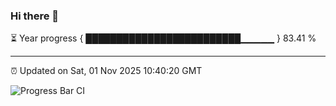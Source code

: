### Hi there 👋

⏳ Year progress { █████████████████████████▁▁▁▁▁ } 83.41 %

---

⏰ Updated on Sat, 01 Nov 2025 10:40:20 GMT

![Progress Bar CI](https://github.com/IshwaranRudhara/GIT-ACTION/workflows/Progress%20Bar%20CI/badge.svg)
